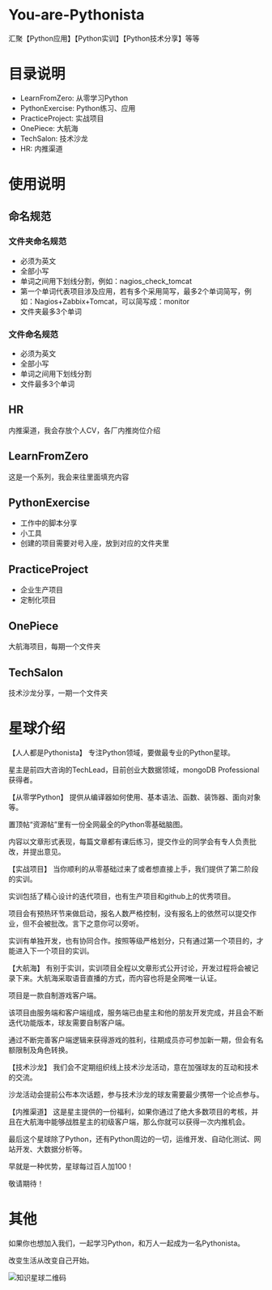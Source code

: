 # You-are-Pythonista
汇聚【Python应用】【Python实训】【Python技术分享】等等

# 目录说明
- LearnFromZero: 从零学习Python
- PythonExercise: Python练习、应用
- PracticeProject: 实战项目
- OnePiece: 大航海
- TechSalon: 技术沙龙
- HR: 内推渠道

# 使用说明
## 命名规范
### 文件夹命名规范
- 必须为英文
- 全部小写
- 单词之间用下划线分割，例如：nagios_check_tomcat
- 第一个单词代表项目涉及应用，若有多个采用简写，最多2个单词简写，例如：Nagios+Zabbix+Tomcat，可以简写成：monitor
- 文件夹最多3个单词

### 文件命名规范
- 必须为英文
- 全部小写
- 单词之间用下划线分割
- 文件最多3个单词

## HR
内推渠道，我会存放个人CV，各厂内推岗位介绍

## LearnFromZero
这是一个系列，我会来往里面填充内容

## PythonExercise
- 工作中的脚本分享
- 小工具
- 创建的项目需要对号入座，放到对应的文件夹里

## PracticeProject
- 企业生产项目
- 定制化项目

## OnePiece
大航海项目，每期一个文件夹

## TechSalon
技术沙龙分享，一期一个文件夹

# 星球介绍

【人人都是Pythonista】
专注Python领域，要做最专业的Python星球。

星主是前四大咨询的TechLead，目前创业大数据领域，mongoDB Professional 获得者。

【从零学Python】
提供从编译器如何使用、基本语法、函数、装饰器、面向对象等。

置顶帖“资源帖”里有一份全网最全的Python零基础脑图。

内容以文章形式表现，每篇文章都有课后练习，提交作业的同学会有专人负责批改，并提出意见。

【实战项目】
当你顺利的从零基础过来了或者想直接上手，我们提供了第二阶段的实训。

实训包括了精心设计的迭代项目，也有生产项目和github上的优秀项目。

项目会有预热环节来做启动，报名人数严格控制，没有报名上的依然可以提交作业，但不会被批改。言下之意你可以旁听。

实训有单独开发，也有协同合作。按照等级严格划分，只有通过第一个项目的，才能进入下一个项目的实训。

【大航海】
有别于实训，实训项目全程以文章形式公开讨论，开发过程将会被记录下来。大航海采取语音直播的方式，而内容也将是全网唯一认证。

项目是一款自制游戏客户端。

该项目由服务端和客户端组成，服务端已由星主和他的朋友开发完成，并且会不断迭代功能版本，球友需要自制客户端。

通过不断完善客户端逻辑来获得游戏的胜利，往期成员亦可参加新一期，但会有名额限制及角色转换。

【技术沙龙】
我们会不定期组织线上技术沙龙活动，意在加强球友的互动和技术的交流。

沙龙活动会提前公布本次话题，参与技术沙龙的球友需要最少携带一个论点参与。

【内推渠道】
这是星主提供的一份福利，如果你通过了绝大多数项目的考核，并且在大航海中能够战胜星主的初级客户端，那么你就可以获得一次内推机会。



最后这个星球除了Python，还有Python周边的一切，运维开发、自动化测试、网站开发、大数据分析等。

早就是一种优势，星球每过百人加100！

敬请期待！

# 其他

如果你也想加入我们，一起学习Python，和万人一起成为一名Pythonista。

改变生活从改变自己开始。

![知识星球二维码](./static/imgag/知识星球-人人都是Pythonista.jpeg)

